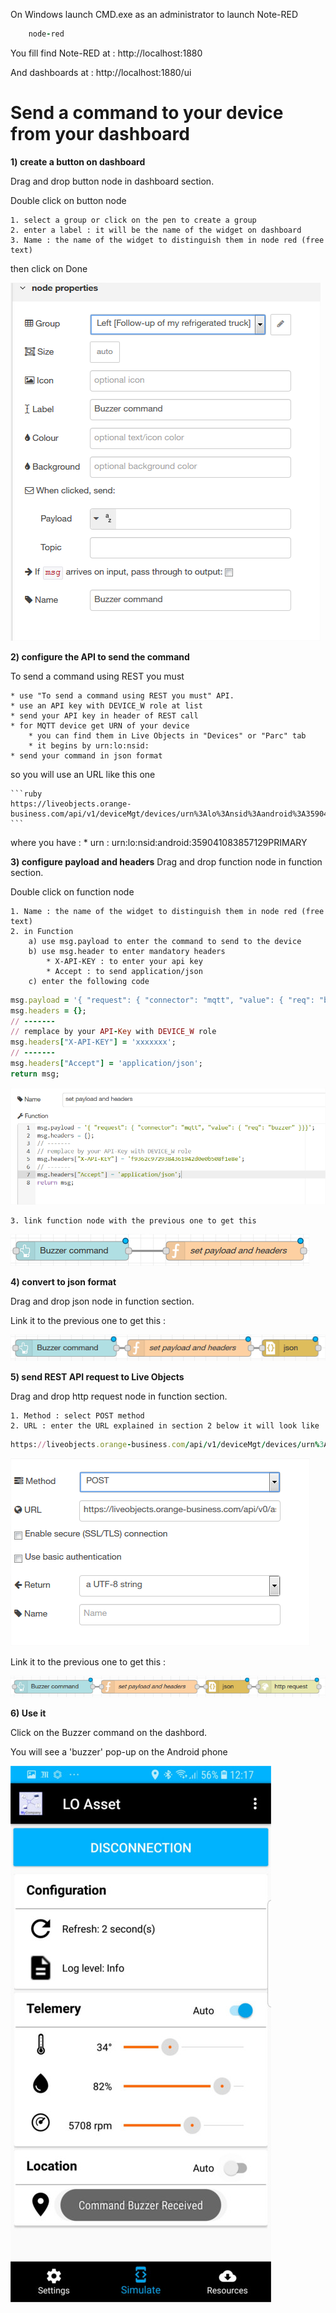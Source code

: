 On Windows launch CMD.exe as an administrator to launch Note-RED

```ruby
    node-red
```

You fill find Note-RED at : http://localhost:1880

And dashboards at : http://localhost:1880/ui

# Send a command to your device from your dashboard #

**1) create a button on dashboard**

Drag and drop button node in dashboard section.

Double click on button node 

	1. select a group or click on the pen to create a group
	2. enter a label : it will be the name of the widget on dashboard
	3. Name : the name of the widget to distinguish them in node red (free text)
then click on Done

![](img/configurebutton.png)

**2) configure the API to send the command**

To send a command using REST you must
	
	* use "To send a command using REST you must" API. 
	* use an API key with DEVICE_W role at list
	* send your API key in header of REST call
	* for MQTT device get URN of your device 
		* you can find them in Live Objects in "Devices" or "Parc" tab
		* it begins by urn:lo:nsid:
	* send your command in json format

so you will use an URL like this one

	```ruby
	https://liveobjects.orange-business.com/api/v1/deviceMgt/devices/urn%3Alo%3Ansid%3Aandroid%3A359041083857129PRIMARY/commands
	```

where you have :
		* urn : urn:lo:nsid:android:359041083857129PRIMARY
		
**3) configure payload and headers**
Drag and drop function node in function section.

Double click on function node 

	1. Name : the name of the widget to distinguish them in node red (free text) 
	2. in Function 
		a) use msg.payload to enter the command to send to the device
		b) use msg.header to enter mandatory headers
			* X-API-KEY : to enter your api key 
			* Accept : to send application/json
		c) enter the following code

```ruby
msg.payload = '{ "request": { "connector": "mqtt", "value": { "req": "buzzer" }}}';
msg.headers = {};
// -------
// remplace by your API-Key with DEVICE_W role
msg.headers["X-API-KEY"] = 'xxxxxxx';
// -------
msg.headers["Accept"] = 'application/json';
return msg;
```	
	
	
![](img/headerpayload2.png)

	3. link function node with the previous one to get this

![](img/flowfunctionbutton.png)

**4) convert to json format**	

Drag and drop json node in function section.

Link it to the previous one to get this :

![](img/flowjsonfunctionbutton.png)

**5) send REST API request to Live Objects**	

Drag and drop http request node in function section.

	1. Method : select POST method
	2. URL : enter the URL explained in section 2 below it will look like 
	
```ruby
https://liveobjects.orange-business.com/api/v1/deviceMgt/devices/urn%3Alo%3Ansid%3Aandroid%3A359041083857129PRIMARY/commands
```

![](img/confighttprequest.png)

Link it to the previous one to get this :

![](img/commandflow.png)

**6) Use it**

Click on the Buzzer command on the dashbord.

You will see a 'buzzer' pop-up on the Android phone 

![](img/androidbuzzer.jpg)

